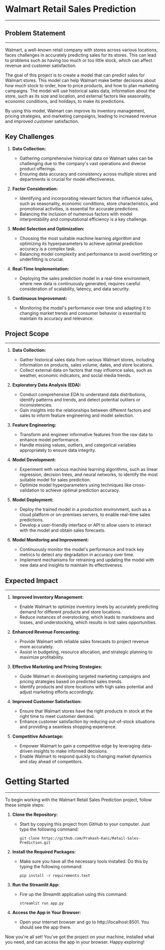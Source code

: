 # Walmart Retail Sales Prediction

___

## **Problem Statement**
___

Walmart, a well-known retail company with stores across various locations, faces challenges in accurately predicting sales for its stores. This can lead to problems such as having too much or too little stock, which can affect revenue and customer satisfaction.

The goal of this project is to create a model that can predict sales for Walmart stores. This model can help Walmart make better decisions about how much stock to order, how to price products, and how to plan marketing campaigns. The model will use historical sales data, information about the store, such as its size and location,  and external factors like seasonality, economic conditions, and holidays, to make its predictions. 

By using this model, Walmart can improve its inventory management, pricing strategies, and marketing campaigns, leading to increased revenue and improved customer satisfaction.

## Key Challenges

1. **Data Collection:**
   - Gathering comprehensive historical data on Walmart sales can be challenging due to the company's vast operations and diverse product offerings.
   - Ensuring data accuracy and consistency across multiple stores and departments is crucial for model effectiveness.

2. **Factor Consideration:**
   - Identifying and incorporating relevant factors that influence sales, such as seasonality, economic conditions, store characteristics, and promotional activities, is essential for accurate predictions.
   - Balancing the inclusion of numerous factors with model interpretability and computational efficiency is a key challenge.

3. **Model Selection and Optimization:**
   - Choosing the most suitable machine learning algorithm and optimizing its hyperparameters to achieve optimal prediction accuracy is a complex task.
   - Balancing model complexity and performance to avoid overfitting or underfitting is crucial.

4. **Real-Time Implementation:**
   - Deploying the sales prediction model in a real-time environment, where new data is continuously generated, requires careful consideration of scalability, latency, and data security.

5. **Continuous Improvement:**
   - Monitoring the model's performance over time and adapting it to changing market trends and consumer behavior is essential to maintain its accuracy and relevance.


## Project Scope
___

1. **Data Collection:**
   - Gather historical sales data from various Walmart stores, including information on products, sales volume, dates, and store locations.
   - Collect external data on factors that may influence sales, such as weather, economic indicators, and social media trends.

2. **Exploratory Data Analysis (EDA):**
    - Conduct comprehensive EDA to understand data distributions, identify patterns and trends, and detect potential outliers or inconsistencies.
    - Gain insights into the relationships between different factors and sales to inform feature engineering and model selection.

3. **Feature Engineering:**
   - Transform and engineer informative features from the raw data to enhance model performance.
   - Handle missing values, outliers, and categorical variables appropriately to ensure data integrity.

4. **Model Development:**
   - Experiment with various machine learning algorithms, such as linear regression, decision trees, and neural networks, to identify the most suitable model for sales prediction.
   - Optimize model hyperparameters using techniques like cross-validation to achieve optimal prediction accuracy.

5. **Model Deployment:**
   - Deploy the trained model in a production environment, such as a cloud platform or on-premises servers, to enable real-time sales predictions.
   - Develop a user-friendly interface or API to allow users to interact with the model and obtain sales forecasts.

6. **Model Monitoring and Improvement:**
   - Continuously monitor the model's performance and track key metrics to detect any degradation in accuracy over time.
   - Implement mechanisms for retraining and updating the model with new data and insights to maintain its effectiveness.


## Expected Impact
___

1. **Improved Inventory Management:**
   - Enable Walmart to optimize inventory levels by accurately predicting demand for different products and store locations.
   - Reduce instances of overstocking, which leads to markdowns and losses, and understocking, which results in lost sales opportunities.

2. **Enhanced Revenue Forecasting:**
   - Provide Walmart with reliable sales forecasts to project revenue more accurately.
   - Assist in budgeting, resource allocation, and strategic planning to maximize profitability.

3. **Effective Marketing and Pricing Strategies:**
   - Guide Walmart in developing targeted marketing campaigns and pricing strategies based on predicted sales trends.
   - Identify products and store locations with high sales potential and adjust marketing efforts accordingly.

4. **Improved Customer Satisfaction:**
   - Ensure that Walmart stores have the right products in stock at the right time to meet customer demand.
   - Enhance customer satisfaction by reducing out-of-stock situations and providing a seamless shopping experience.

5. **Competitive Advantage:**
   - Empower Walmart to gain a competitive edge by leveraging data-driven insights to make informed decisions.
   - Enable Walmart to respond quickly to changing market dynamics and stay ahead of competitors.


# Getting Started
___

To begin working with the Walmart Retail Sales Prediction project, follow these simple steps:

1. **Clone the Repository:**
   - Start by copying this project from GitHub to your computer. Just type the following command:
     ```
     git clone https://github.com/Prakash-Kani/Retail-Sales-Prediction.git
     ```

2. **Install the Required Packages:**
   - Make sure you have all the necessary tools installed. Do this by typing the following command:
     ```
     pip install -r requirements.text
     ```

3. **Run the Streamlit App:**
   - Fire up the Streamlit application using this command:
     ```
     streamlit run app.py
     ```

4. **Access the App in Your Browser:**
   - Open your internet browser and go to http://localhost:8501. You should see the app there.

Now you're all set! You've got the project on your machine, installed what you need, and can access the app in your browser. Happy exploring!


